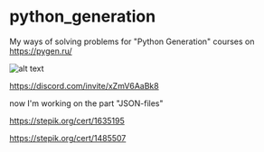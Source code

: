 # python_generation
My ways of solving problems for "Python Generation" courses on https://pygen.ru/

![alt text](https://static.tildacdn.com/tild3337-3861-4136-b131-376533663435/logo-pygen-22.png)

https://discord.com/invite/xZmV6AaBk8

now I'm working on the part "JSON-files"

https://stepik.org/cert/1635195

https://stepik.org/cert/1485507
